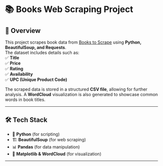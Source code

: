 # 📚 Books Web Scraping Project

## 🚀 Overview
This project scrapes book data from [Books to Scrape](http://books.toscrape.com/) using **Python, BeautifulSoup, and Requests**.  
The dataset includes details such as:  
✅ **Title**  
✅ **Price**  
✅ **Rating**  
✅ **Availability**  
✅ **UPC (Unique Product Code)**  

The scraped data is stored in a structured **CSV file**, allowing for further analysis. A **WordCloud** visualization is also generated to showcase common words in book titles.  

---

## 🛠️ Tech Stack
- 🐍 **Python** (for scripting)  
- 🏗️ **BeautifulSoup** (for web scraping)  
- 📊 **Pandas** (for data manipulation)  
- 🎨 **Matplotlib & WordCloud** (for visualization)  

---
